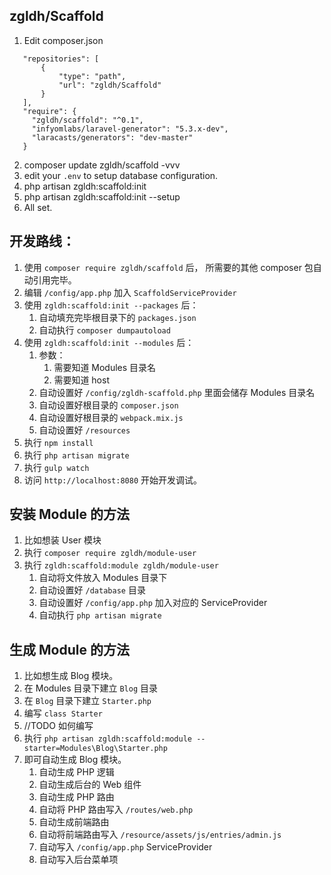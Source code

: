 ## zgldh/Scaffold

1. Edit composer.json
 ```
    "repositories": [
        {
            "type": "path",
            "url": "zgldh/Scaffold"
        }
    ],
    "require": {
      "zgldh/scaffold": "^0.1",
      "infyomlabs/laravel-generator": "5.3.x-dev",
      "laracasts/generators": "dev-master"
    }
 ```
2. composer update zgldh/scaffold -vvv
3. edit your `.env` to setup database configuration. 
2. php artisan zgldh:scaffold:init
2. php artisan zgldh:scaffold:init --setup
4. All set.


## 开发路线：

1. 使用 `composer require zgldh/scaffold` 后， 所需要的其他 composer
 包自动引用完毕。
2. 编辑 `/config/app.php` 加入 `ScaffoldServiceProvider`
3. 使用 `zgldh:scaffold:init --packages` 后：    
    1. 自动填充完毕根目录下的 `packages.json`
    2. 自动执行 `composer dumpautoload`
4. 使用 `zgldh:scaffold:init --modules` 后： 
    1. 参数：
        1. 需要知道 Modules 目录名
        2. 需要知道 host 
    2. 自动设置好 `/config/zgldh-scaffold.php` 里面会储存 Modules 目录名 
    3. 自动设置好根目录的 `composer.json`
    4. 自动设置好根目录的 `webpack.mix.js`
    5. 自动设置好 `/resources`
5. 执行 `npm install`
6. 执行 `php artisan migrate`
7. 执行 `gulp watch`
8. 访问 `http://localhost:8080` 开始开发调试。


## 安装 Module 的方法

1. 比如想装 User 模块
2. 执行 `composer require zgldh/module-user`
3. 执行  `zgldh:scaffold:module zgldh/module-user`
    1. 自动将文件放入 Modules 目录下
    2. 自动设置好 `/database` 目录
    3. 自动设置好 `/config/app.php` 加入对应的 ServiceProvider
    4. 自动执行 `php artisan migrate`
    
    
## 生成 Module 的方法

1. 比如想生成 Blog 模块。
2. 在 Modules 目录下建立 `Blog` 目录
3. 在 `Blog` 目录下建立 `Starter.php`
4. 编写 `class Starter` 
5. //TODO 如何编写
6. 执行 `php artisan zgldh:scaffold:module --starter=Modules\Blog\Starter.php`
7. 即可自动生成 Blog 模块。
    1. 自动生成 PHP 逻辑
    2. 自动生成后台的 Web 组件
    3. 自动生成 PHP 路由
    4. 自动将 PHP 路由写入 `/routes/web.php` 
    5. 自动生成前端路由
    6. 自动将前端路由写入 `/resource/assets/js/entries/admin.js`
    7. 自动写入 `/config/app.php` ServiceProvider
    8. 自动写入后台菜单项